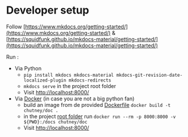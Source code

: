 # Developer setup

Follow [https://www.mkdocs.org/getting-started/](https://www.mkdocs.org/getting-started/) 
& [https://squidfunk.github.io/mkdocs-material/getting-started/](https://squidfunk.github.io/mkdocs-material/getting-started/)

Run : 
 - Via Python
   - `pip install mkdocs mkdocs-material mkdocs-git-revision-date-localized-plugin mkdocs-redirects`
   - `mkdocs serve` in the project root folder
   - Visit  [http://localhost:8000/](http://localhost:8000/)
 - Via [Docker](https://squidfunk.github.io/mkdocs-material/getting-started/ "more recent methods and docs may very well be available there") (in case you are not a big python fan)
   - build an image from de provided [Dockerfile](./Dockerfile "you'll only need to do this once") `docker build -t chutney/doc .`
   - in the project [root folder](. "I'm pretty sure you're already there") run `docker run --rm -p 8000:8000 -v ${PWD}:/docs chutney/doc`
   - Visit  [http://localhost:8000/](http://localhost:8000/)
